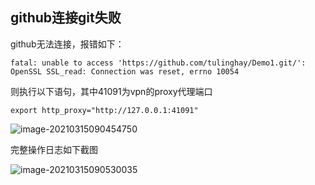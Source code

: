 ## github连接git失败

github无法连接，报错如下：

```shell
fatal: unable to access 'https://github.com/tulinghay/Demo1.git/': OpenSSL SSL_read: Connection was reset, errno 10054
```



则执行以下语句，其中41091为vpn的proxy代理端口

``` shell
export http_proxy="http://127.0.0.1:41091"
```



![image-20210315090454750](C:\Users\18270\AppData\Roaming\Typora\typora-user-images\image-20210315090454750.png)



完整操作日志如下截图

![image-20210315090530035](C:\Users\18270\AppData\Roaming\Typora\typora-user-images\image-20210315090530035.png)